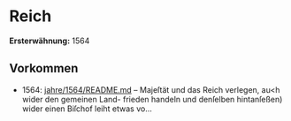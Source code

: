 # Reich

**Ersterwähnung:** 1564

## Vorkommen
- 1564: [jahre/1564/README.md](../jahre/1564/README.md) – Majeſtät
und das Reich verlegen, au<h wider den gemeinen Land-
frieden handeln und denſelben hintanſeßen) wider einen
Biſchof leiht etwas vo...
